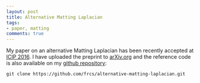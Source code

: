 ```yaml
---
layout: post
title: Alternative Matting Laplacian
tags:
- paper, matting
comments: true
---
```


My paper on an alternative Matting Laplacian has been recently accepted at [ICIP 2016](2016.ieeeicip.org). I have uploaded the preprint to [arXiv.org](https://arxiv.org/abs/1605.04785) and the reference code is also available on my [github repository](https://github.com/frcs/alternative-matting-laplacian):

	git clone https://github.com/frcs/alternative-matting-laplacian.git


